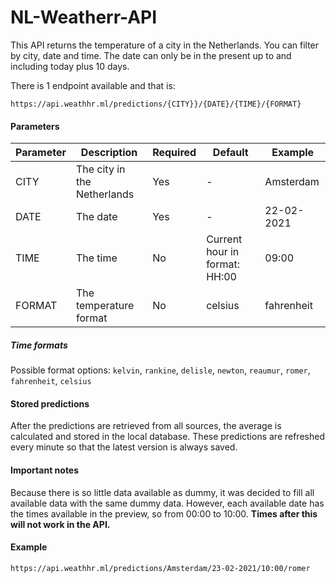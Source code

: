 # NL-Weatherr-API
This API returns the temperature of a city in the Netherlands. You can filter by city, date and time. The date can only be in the present up to and including today plus 10 days.

There is 1 endpoint available and that is:
```
https://api.weathhr.ml/predictions/{CITY}}/{DATE}/{TIME}/{FORMAT}
```

#### Parameters

| Parameter | Description                 | Required | Default                       | Example    |
|-----------|-----------------------------|----------|-------------------------------|------------|
| CITY      | The city in the Netherlands | Yes      | -                             | Amsterdam  |
| DATE      | The date                    | Yes      | -                             | 22-02-2021 |
| TIME      | The time                    | No       | Current hour in format: HH:00 | 09:00      |
| FORMAT    | The temperature format      | No       | celsius                       | fahrenheit |

##### Time formats 
Possible format options: `kelvin`, `rankine`, `delisle`, `newton`, `reaumur`, `romer`, `fahrenheit`, `celsius`

#### Stored predictions
After the predictions are retrieved from all sources, the average is calculated and stored in the local database. These predictions are refreshed every minute so that the latest version is always saved.

#### Important notes
Because there is so little data available as dummy, it was decided to fill all available data with the same dummy data. However, each available date has the times available in the preview, so from 00:00 to 10:00. **Times after this will not work in the API.**


#### Example
```
https://api.weathhr.ml/predictions/Amsterdam/23-02-2021/10:00/romer
```
